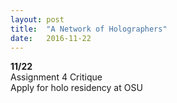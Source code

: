 ```yaml
---
layout: post
title:  "A Network of Holographers"
date:   2016-11-22
---
```

**11/22**
<br>
Assignment 4 Critique
<br>
Apply for holo residency at OSU
